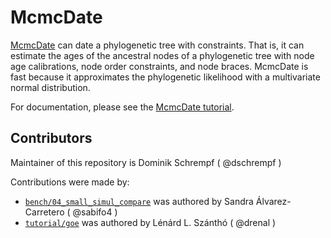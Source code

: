 # McmcDate

[McmcDate](https://github.com/dschrempf/mcmc-date) can date a phylogenetic tree with constraints. That is, it can estimate
the ages of the ancestral nodes of a phylogenetic tree with node age
calibrations, node order constraints, and node braces. McmcDate is fast because
it approximates the phylogenetic likelihood with a multivariate normal
distribution.

For documentation, please see the [McmcDate tutorial](tutorial/tutorial.pdf).

## Contributors

Maintainer of this repository is Dominik Schrempf ( @dschrempf )

Contributions were made by:
- [`bench/04_small_simul_compare`](bench/04_small_simul_compare) was authored by Sandra Álvarez-Carretero ( @sabifo4 )
- [`tutorial/goe`](tutorial/goe) was authored by Lénárd L. Szánthó ( @drenal )
